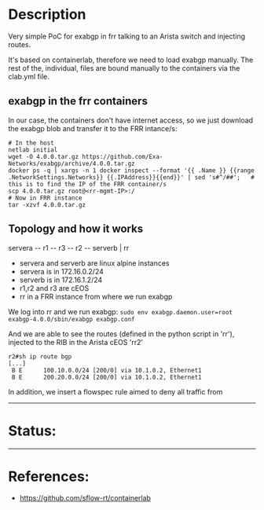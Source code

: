 # Description
Very simple PoC for exabgp in frr talking to an Arista switch and injecting routes.

It's based on containerlab, therefore we need to load exabgp manually. The rest of the, individual, files are bound manually to the containers via the clab.yml file.

## exabgp in the frr containers
In our case, the containers don't have internet access, so we just download the exabgp blob and transfer it to the FRR intance/s:

    # In the host
    netlab initial
    wget -O 4.0.0.tar.gz https://github.com/Exa-Networks/exabgp/archive/4.0.0.tar.gz
    docker ps -q | xargs -n 1 docker inspect --format '{{ .Name }} {{range .NetworkSettings.Networks}} {{.IPAddress}}{{end}}' | sed 's#^/##';   # this is to find the IP of the FRR container/s
    scp 4.0.0.tar.gz root@<rr-mgmt-IP>:/
    # Now in FRR instance
    tar -xzvf 4.0.0.tar.gz

## Topology and how it works
servera -- r1 -- r3 -- r2 -- serverb
		 |
		 rr
+ servera and serverb are linux alpine instances
 + servera is in 172.16.0.2/24
 + serverb is in 172.16.1.2/24 
+ r1,r2 and r3 are cEOS
+ rr in a FRR instance from where we run exabgp


We log into rr and we run exabgp:
`sudo env exabgp.daemon.user=root exabgp-4.0.0/sbin/exabgp exabgp.conf`

And we are able to see the routes (defined in the python script in 'rr'), injected to the RIB in the Arista cEOS 'rr2'

    r2#sh ip route bgp
    [...]
     B E      100.10.0.0/24 [200/0] via 10.1.0.2, Ethernet1
     B E      200.20.0.0/24 [200/0] via 10.1.0.2, Ethernet1


In addition, we insert a flowspec rule aimed to deny all traffic from


---
# Status:

---

# References:
- https://github.com/sflow-rt/containerlab
 

